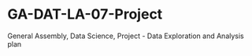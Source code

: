 # GA-DAT-LA-07-Project
General Assembly, Data Science, Project - Data Exploration and Analysis plan
